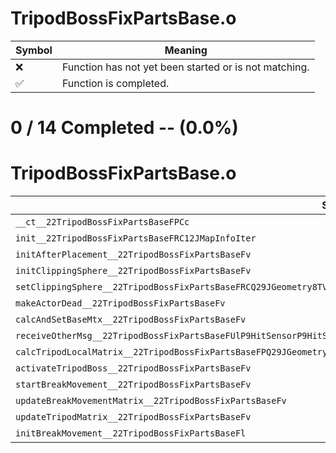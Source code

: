 # TripodBossFixPartsBase.o
| Symbol | Meaning 
| ------------- | ------------- 
| :x: | Function has not yet been started or is not matching. 
| :white_check_mark: | Function is completed. 


# 0 / 14 Completed -- (0.0%)
# TripodBossFixPartsBase.o
| Symbol | Decompiled? |
| ------------- | ------------- |
| `__ct__22TripodBossFixPartsBaseFPCc` | :x: |
| `init__22TripodBossFixPartsBaseFRC12JMapInfoIter` | :x: |
| `initAfterPlacement__22TripodBossFixPartsBaseFv` | :x: |
| `initClippingSphere__22TripodBossFixPartsBaseFv` | :x: |
| `setClippingSphere__22TripodBossFixPartsBaseFRCQ29JGeometry8TVec3<f>f` | :x: |
| `makeActorDead__22TripodBossFixPartsBaseFv` | :x: |
| `calcAndSetBaseMtx__22TripodBossFixPartsBaseFv` | :x: |
| `receiveOtherMsg__22TripodBossFixPartsBaseFUlP9HitSensorP9HitSensor` | :x: |
| `calcTripodLocalMatrix__22TripodBossFixPartsBaseFPQ29JGeometry64TPosition3<Q29JGeometry38TMatrix34<Q29JGeometry13SMatrix34C<f>>>` | :x: |
| `activateTripodBoss__22TripodBossFixPartsBaseFv` | :x: |
| `startBreakMovement__22TripodBossFixPartsBaseFv` | :x: |
| `updateBreakMovementMatrix__22TripodBossFixPartsBaseFv` | :x: |
| `updateTripodMatrix__22TripodBossFixPartsBaseFv` | :x: |
| `initBreakMovement__22TripodBossFixPartsBaseFl` | :x: |

